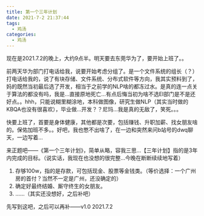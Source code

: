 ```yaml
---
title: 第一个三年计划
date: 2021-7-2 21:37:44
tags:
  - 鸡汤
categories:
  - 鸡汤
---
```


现在是2021.7.2的晚上，大约9点半。明天要去东莞华为了，要开始上班了。。

前两天华为部门打电话给我，说要开始考虑分组了。是一个文件系统的组长（？）打电话给我的，说了有块存储、文件系统、分布式软件等方向，我其实预料到了，妈的既然当初最后选了开发，相当于之前学的NLP啥的都冻过水。是真的连一点关于算法的都没有吗，我是…直接原地死亡…有点后悔当初为啥不选EI部门是不是还好点。。hhh，只能说糊里糊涂地，本科做图像，研究生做NLP（其实当时做的KBQA也没有很喜欢），毕业做…开发？？尼玛…我是真的无敌了，笑死。。。



快要上班了，首要是身体健康，其他都是次要，包括赚钱、升职加薪、找女朋友啥的。保佑加班不多。。好吧，我也憋不出啥了，在一边和突然来问b站号的dwq聊天，一边写着…



来正题吧——《第一个三年计划》，简单从略，容我三思…【三年计划】指的是3年内完成的目标。（说实话，我现在也没想的很完整…今晚在断断续续地写着）

1. 存够100w，指的是存款，可包括现金、股票等金钱类。（等价选择：一个广州房的首付？当然不一定是广州，还没确定的）
2. 确定好最终结婚、厮守终生的女朋友。
3. ……（其实还没想好，之后补吧）



先写到这吧，之后可以再补——v1.0 2021.7.2

